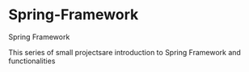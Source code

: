 # Spring-Framework
Spring Framework


This series of small projectsare introduction to Spring Framework and functionalities 

